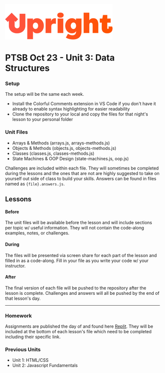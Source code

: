 ![alt text](images/upright-logo.png)

# PTSB Oct 23 - Unit 3: Data Structures

### Setup

The setup will be the same each week.

- Install the Colorful Comments extension in VS Code if you don't have it already to enable syntax highlighting for easier readability
- Clone the repository to your local and copy the files for that night's lesson to your personal folder

### Unit Files

- Arrays & Methods (arrays.js, arrays-methods.js)
- Objects & Methods (objects.js, objects-methods.js)
- Classes (classes.js, classes-methods.js)
- State Machines & OOP Design (state-machines.js, oop.js)

Challenges are included within each file. They will sometimes be completed during the lessons and the ones that are not are highly suggested to take on yourself out side of class to build your skills. Answers can be found in files named as `{file}.answers.js`.

## Lessons
#### Before
The unit files will be available before the lesson and will include sections per topic w/ useful information. They will not contain the code-along examples, notes, or challenges.

#### During

The files will be presented via screen share for each part of the lesson and filled in as a code-along. Fill in your file as you write your code w/ your instructor.

#### After

The final version of each file will be pushed to the repository after the lesson is complete. Challenges and answers will all be pushed by the end of that lesson's day.

---

### Homework
Assignments are published the day of and found here [Replit](https://replit.com/team/ptsb-oct-2023). They will be included at the bottom of each lesson's file which need to be completed including their specific link.

### Previous Units
- Unit 1: HTML/CSS
- Unit 2: Javascript Fundamentals